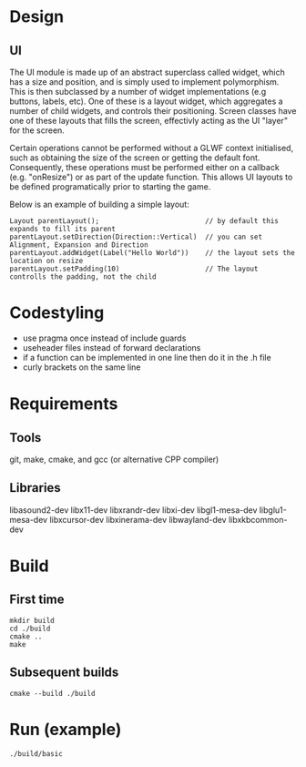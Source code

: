 # Design

## UI
The UI module is made up of an abstract superclass called widget, which has a size and position, and is simply used to implement polymorphism. This is then subclassed by a number of widget implementations (e.g buttons, labels, etc). One of these is a layout widget, which aggregates a number of child widgets, and controls their positioning. Screen classes have one of these layouts that fills the screen, effectivly acting as the UI "layer" for the screen.

Certain operations cannot be performed without a GLWF context initialised, such as obtaining the size of the screen or getting the default font. Consequently, these operations must be performed either on a callback (e.g. "onResize") or as part of the update function. This allows UI layouts to be defined programatically prior to starting the game.

Below is an example of building a simple layout:


```
Layout parentLayout();                          // by default this expands to fill its parent
parentLayout.setDirection(Direction::Vertical)  // you can set Alignment, Expansion and Direction 
parentLayout.addWidget(Label("Hello World"))    // the layout sets the location on resize
parentLayout.setPadding(10)                     // The layout controlls the padding, not the child
```

# Codestyling

- use pragma once instead of include guards
- useheader files instead of forward declarations
- if a function can be implemented in one line then do it in the .h file
- curly brackets on the same line

# Requirements

## Tools
git, make, cmake, and gcc (or alternative CPP compiler)

## Libraries 
libasound2-dev libx11-dev libxrandr-dev libxi-dev libgl1-mesa-dev libglu1-mesa-dev libxcursor-dev libxinerama-dev libwayland-dev libxkbcommon-dev

# Build

## First time
```
mkdir build
cd ./build
cmake ..
make
```

## Subsequent builds
```
cmake --build ./build
```

# Run (example)

```
./build/basic
```
